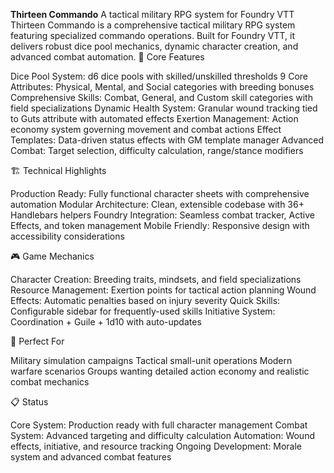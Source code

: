 **Thirteen Commando**
A tactical military RPG system for Foundry VTT
Thirteen Commando is a comprehensive tactical military RPG system featuring specialized commando operations. Built for Foundry VTT, it delivers robust dice pool mechanics, dynamic character creation, and advanced combat automation.
🎯 Core Features

Dice Pool System: d6 dice pools with skilled/unskilled thresholds
9 Core Attributes: Physical, Mental, and Social categories with breeding bonuses
Comprehensive Skills: Combat, General, and Custom skill categories with field specializations
Dynamic Health System: Granular wound tracking tied to Guts attribute with automated effects
Exertion Management: Action economy system governing movement and combat actions
Effect Templates: Data-driven status effects with GM template manager
Advanced Combat: Target selection, difficulty calculation, range/stance modifiers

🏗️ Technical Highlights

Production Ready: Fully functional character sheets with comprehensive automation
Modular Architecture: Clean, extensible codebase with 36+ Handlebars helpers
Foundry Integration: Seamless combat tracker, Active Effects, and token management
Mobile Friendly: Responsive design with accessibility considerations

🎮 Game Mechanics

Character Creation: Breeding traits, mindsets, and field specializations
Resource Management: Exertion points for tactical action planning
Wound Effects: Automatic penalties based on injury severity
Quick Skills: Configurable sidebar for frequently-used skills
Initiative System: Coordination + Guile + 1d10 with auto-updates

🎯 Perfect For

Military simulation campaigns
Tactical small-unit operations
Modern warfare scenarios
Groups wanting detailed action economy and realistic combat mechanics

📋 Status

Core System: Production ready with full character management
Combat System: Advanced targeting and difficulty calculation
Automation: Wound effects, initiative, and resource tracking
Ongoing Development: Morale system and advanced combat features
